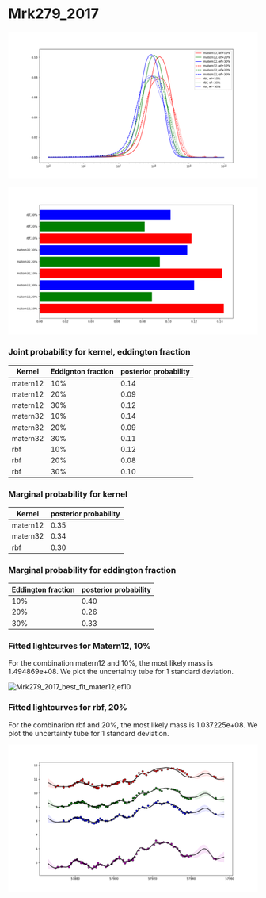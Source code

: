 # Mrk279_2017

![Mrk279_2017_posterior_mass](Mrk279_2017/Experiment1/Mrk279_2017_experiment1_posterior_curves.png)



![Mrk279_2017_bar_plot](Mrk279_2017/Experiment1/Mrk279_2017_experiment1_bar_plot.png)

### Joint probability for kernel, eddington fraction

| Kernel | Eddignton fraction | posterior probability |
| --- | --- | --- |
| matern12 | 10% | 0.14 |
| matern12 | 20% | 0.09 |
| matern12 | 30% | 0.12 |
| matern32 | 10% | 0.14 |
| matern32 | 20% | 0.09 |
| matern32 | 30% | 0.11 |
| rbf | 10% | 0.12 |
| rbf | 20% | 0.08 |
| rbf | 30% | 0.10 |

### Marginal probability for kernel

| Kernel  | posterior probability |
| --- | --- |
| matern12 | 0.35 |
| matern32 | 0.34 |
| rbf |  0.30 |

### Marginal probability for eddington fraction

| Eddington fraction  | posterior probability |
| --- | --- |
| 10% | 0.40 |
| 20% | 0.26 |
| 30% | 0.33 |


### Fitted lightcurves for Matern12, 10%
For the combination matern12 and 10%, the most likely mass is 1.494869e+08.
We plot the uncertainty tube for 1 standard deviation.

![Mrk279_2017_best_fit_mater12,ef10](Mrk279_2017/Experiment1/Mrk279_2017_matern12_ef20_bestfit.svg)

### Fitted lightcurves for rbf, 20%
For the combinarion rbf and 20%, the most likely mass is 1.037225e+08.
We plot the uncertainty tube for 1 standard deviation.

![Mrk279_2017_best_fit_rbf,ef20](Mrk279_2017/Experiment1/Mrk279_2017_rbf_ef20_bestfit.svg)
